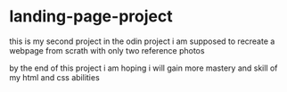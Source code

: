 # landing-page-project
this is my second project in the odin project 
i am supposed to recreate a webpage from scrath with only two reference photos

by the end of this project i am hoping i will gain more mastery and skill of my html and css abilities